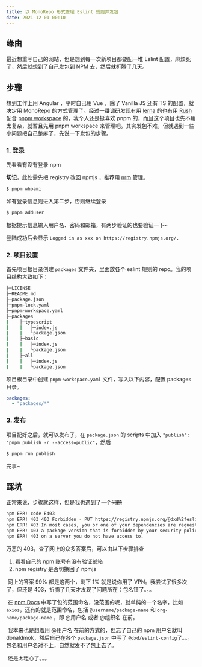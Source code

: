 ```yaml
---
title: 以 MonoRepo 形式管理 Eslint 规则并发包
date: 2021-12-01 00:10
---
```


## 缘由

最近想重写自己的网站，但是想到每一次新项目都要配一堆 Eslint 配置，麻烦死了，然后就想到了自己发包到 NPM 去，然后就折腾了几天。



## 步骤

想到工作上用 Angular ，平时自己用 Vue ，除了 Vanilla JS 还有 TS 的配置，就决定用 MonoRepo 的方式管理了。经过一番调研发现有用 [lerna](https://github.com/lerna/lerna) 的也有用 [Rush](https://rushjs.io/) 配合 [pnpm workspace](https://pnpm.io/workspaces) 的，我个人还是挺喜欢 pnpm 的，而且这个项目也先不用太复杂，就暂且先用 pnpm workspace 来管理吧。其实发包不难，但就遇到一些小问题把自己整麻了，先说一下发包的步骤。

### 1. 登录

先看看有没有登录 npm

**切记**，此处需先把 registry 改回 npmjs ，推荐用 [nrm](https://github.com/Pana/nrm) 管理。

```bash
$ pnpm whoami
```

如有登录信息则进入第二步，否则继续登录

```bash
$ pnpm adduser
```

根据提示信息输入用户名、密码和邮箱，有两步验证的也要验证一下~

登陆成功后会显示 `Logged in as xxx on https://registry.npmjs.org/.`



### 2. 项目设置

首先项目根目录创建 `packages` 文件夹，里面放各个 eslint 规则的 repo。我的项目结构大致如下：

```bash
├─LICENSE
├─README.md
├─package.json
├─pnpm-lock.yaml
├─pnpm-workspace.yaml
├─packages
|    ├─typescript
|    |   ├─index.js
|    |   └package.json
|    ├─basic
|    |   ├─index.js
|    |   └package.json
|    ├─all
|    |   ├─index.js
|    |   └package.json
```



项目根目录中创建 `pnpm-workspace.yaml` 文件，写入以下内容，配置 packages 目录。

```yaml
packages:
  - "packages/*"
```



### 3. 发布

项目配好之后，就可以发布了，在 `package.json` 的 scripts 中加入 `"publish": "pnpm publish -r --access=public"`，然后

```bash
$ pnpm run publish
```

完事~



## 踩坑

正常来说，步骤就这样，但是我也遇到了一个~~问题~~

```bash
npm ERR! code E403
npm ERR! 403 403 Forbidden - PUT https://registry.npmjs.org/@dxd%2feslint-config - Forbidden
npm ERR! 403 In most cases, you or one of your dependencies are requesting
npm ERR! 403 a package version that is forbidden by your security policy, or
npm ERR! 403 on a server you do not have access to.
```

万恶的 403，查了网上的众多答案后，可以由以下步骤排查

1. 看看自己的 npm 账号有没有验证邮箱
2. npm registry 是否切换回了 npmjs

​	网上的答案 99% 都是这两个，剩下 1% 就是说你用了 VPN。我尝试了很多次了，但还是 403，折腾了几天才发现了问题所在：包名错了。。。

​	在 [npm Docs](https://docs.npmjs.com/about-public-packages) 中写了包的范围命名，没范围的呢，就单纯的一个名字，比如 `axios`，还有的就是范围命名，包括 `@username/package-name` 和 `org-name/package-name` ，即 @用户名 或者 @组织名 在前。

​	我本来也是想着用 @用户名 在前的方式的，但忘了自己的 npm 用户名就叫 donaldmok，然后自己在各个 `package.json` 中写了 `@dxd/eslint-config`了。。。包名和用户名对不上，自然就发不了包上去了。

​	还是太粗心了。。。 